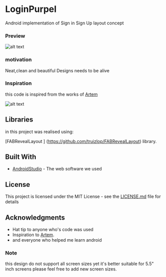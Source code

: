 # LoginPurpel


Android implementation of Sign in Sign Up layout concept

### Preview
 
 ![alt text](https://github.com/chawkiAmrouche/LoginPurpel/blob/master/transition.gif)
 
### motivation

Neat,clean and beautiful Designs needs to be alive

### Inspiration

this code is inspired from the works of [Artem](https://www.uplabs.com/artsemii)

![alt text](https://github.com/chawkiAmrouche/LoginPurpel/blob/master/inspiration.png)
   
## Libraries

in this project was realised using:

[FABRevealLayout ] (https://github.com/truizlop/FABRevealLayout) library.


## Built With

* [AndroidStudio](https://developer.android.com/studio/index.html) - The web software we used

 
 
## License

This project is licensed under the MIT License - see the [LICENSE.md](LICENSE.md) file for details

## Acknowledgments

* Hat tip to anyone who's code was used
* Inspiration to [Artem](https://www.uplabs.com/artsemii).
* and everyone who helped me learn android

### Note

this design do not support all screen sizes yet it's better suitable for 5.5" inch screens please feel free to add new screen sizes.
